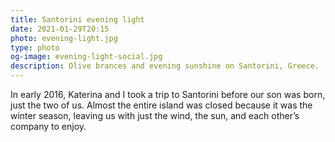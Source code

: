 ```yaml
---
title: Santorini evening light
date: 2021-01-29T20:15
photo: evening-light.jpg
type: photo
og-image: evening-light-social.jpg
description: Olive brances and evening sunshine on Santorini, Greece.
---
```


In early 2016, Katerina and I took a trip to Santorini before our son was born, just the two of us. Almost the entire island was closed because it was the winter season, leaving us with just the wind, the sun, and each other’s company to enjoy.
